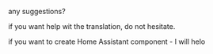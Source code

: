 any suggestions?

if you want help wit the translation, do not hesitate.

if you want to create Home Assistant component - I will helo
